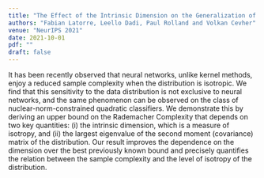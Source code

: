 ```yaml
---
title: "The Effect of the Intrinsic Dimension on the Generalization of Quadratic Classifiers"
authors: "Fabian Latorre, Leello Dadi, Paul Rolland and Volkan Cevher"
venue: "NeurIPS 2021"
date: 2021-10-01
pdf: ""
draft: false
---
```

It has been recently observed that neural networks, unlike kernel
methods, enjoy a reduced sample complexity when the distribution is isotropic.
We find that this sensitivity to the data distribution is not exclusive to
neural networks, and the same phenomenon can be observed on the class of
nuclear-norm-constrained quadratic classifiers. We demonstrate this by deriving
an upper bound on the Rademacher Complexity that depends on two key quantities:
(i) the intrinsic dimension, which is a measure of isotropy, and (ii) the
largest eigenvalue of the second moment (covariance) matrix of the
distribution. Our result improves the dependence on the dimension over the best
previously known bound and precisely quantifies the relation between the sample
complexity and the level of isotropy of the distribution.
